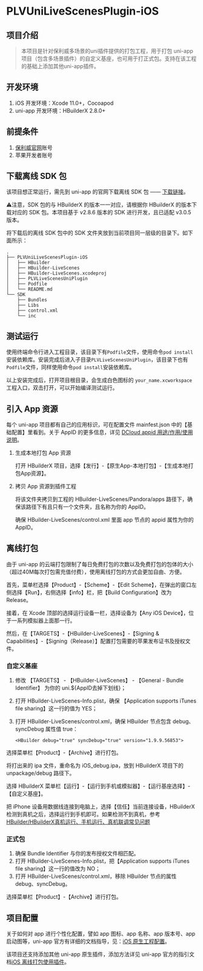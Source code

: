# PLVUniLiveScenesPlugin-iOS

## 项目介绍

> 本项目是针对保利威多场景的uni插件提供的打包工程，用于打包 uni-app 项目（包含多场景插件）的自定义基座，也可用于打正式包。支持在该工程的基础上添加其他uni-app插件。
>

## 开发环境

1. iOS 开发环境：Xcode 11.0+，Cocoapod
2. uni-app 开发环境：HBuilderX 2.8.0+

## 前提条件

1. [保利威官网](http://www.polyv.net/)账号
2. 苹果开发者账号

## 下载离线 SDK 包

该项目想正常运行，需先到 uni-app 的官网下载离线 SDK 包 —— [下载链接](https://nativesupport.dcloud.net.cn/AppDocs/download/ios)。

⚠️注意，SDK 包的与 HBuilderX 的版本一一对应，请根据你 HBuilderX 的版本下载对应的 SDK 包。本项目基于 v2.8.6 版本的 SDK 进行开发，且已适配 v3.0.5 版本。

将下载后的离线 SDK 包中的 SDK 文件夹放到当前项目同一层级的目录下。如下面所示：

```
.
├── PLVUniLiveScenesPlugin-iOS
│   ├── HBuilder
│   ├── HBuilder-LiveScenes
│   ├── HBuilder-LiveScenes.xcodeproj
│   ├── PLVLiveScenesUniPlugin
│   ├── Podfile
│   └── README.md
└── SDK
    ├── Bundles
    ├── Libs
    ├── control.xml
    └── inc
```

## 测试运行

使用终端命令行进入工程目录，该目录下有`Podfile`文件，使用命令`pod install`安装依赖库。安装完成后进入子目录`PLVLiveScenesUniPlugin`，该目录下也有`Podfile`文件，同样使用命令`pod install`安装依赖库。

以上安装完成后，打开项目根目录，会生成白色图标的 `your_name.xcworkspace`工程入口，双击打开，可以开始编译测试运行。

## 引入 App 资源

每个 uni-app 项目都有自己的应用标识，可在配置文件 mainfest.json 中的【基础配置】里看到。关于 AppID 的更多信息，详见 [DCloud appid 用途/作用/使用说明](https://ask.dcloud.net.cn/article/35907)。

1. 生成本地打包 App 资源

   打开 HBuilderX 项目，选择【发行】-【原生App-本地打包】-【生成本地打包App资源】。

2. 拷贝 App 资源到插件工程

   将该文件夹拷贝到工程的 HBuilder-LiveScenes/Pandora/apps 路径下，确保该路径下有且只有一个文件夹，且名称为你的 AppID。

   确保 HBuilder-LiveScenes/control.xml 里面 app 节点的 appid 属性为你的 AppID。

## 离线打包

由于 uni-app 的云端打包限制了每日免费打包的次数以及免费打包的包体的大小（超过40M每次打包需充值付费），使用离线打包的方式会更加自由、方便。

首先，菜单栏选择【Product】-【Scheme】-【Edit Scheme】，在弹出的窗口左侧选择【Run】，右侧选择【info】栏，把【Build Configuration】改为 Release。

接着，在 Xcode 顶部的选择运行设备一栏，选择设备为【Any iOS Device】，位于一系列模拟器上面那一行。

然后，在【TARGETS】-【HBuilder-LiveScenes】-【Signing & Capabilities】-【Signing（Release）】配置打包需要的苹果发布证书及授权文件。

### 自定义基座

1. 修改 【TARGETS】 - 【HBuilder-LiveScenes】 - 【General - Bundle Identifier】 为你的 uni.${AppID去掉下划线}；

2. 打开 HBuilder-LiveScenes-Info.plist，确保 【Application supports iTunes file sharing】这一行的值为 YES；

3. 打开 HBuilder-LiveScenes/control.xml，确保 HBuilder 节点包含 debug、syncDebug 属性值 true：

   ```
   <HBuilder debug="true" syncDebug="true" version="1.9.9.56853">
   ```

选择菜单栏【Product】-【Archive】进行打包。

将打出来的 ipa 文件，重命名为 iOS_debug.ipa，放到 HBuilderX 项目下的 unpackage/debug 路径下。

选择 HBuilderX 菜单栏【运行】-【运行到手机或模拟器】-【运行基座选择】-【自定义基座】。

把 iPhone 设备用数据线连接到电脑上，选择【信任】当前连接设备，HBuilderX 检测到真机之后，选择运行到手机即可。如果检测不到真机，参考[HBuilder/HBuilderX真机运行、手机运行、真机联调常见问题](https://ask.dcloud.net.cn/article/97)

### 正式包

1. 确保 Bundle Identifier 与你的发布授权文件相匹配。
2. 打开 HBuilder-LiveScenes-Info.plist，把【Application supports iTunes file sharing】这一行的值改为 NO；
3. 打开 HBuilder-LiveScenes/control.xml，移除 HBuilder 节点的属性 debug、syncDebug。

选择菜单栏【Product】-【Archive】进行打包。

## 项目配置

关于如何对 app 进行个性化配置，譬如 app 图标、app 名称、app 版本号、app 启动图等，uni-app 官方有详细的文档指导，见：[iOS 原生工程配置](https://nativesupport.dcloud.net.cn/AppDocs/usesdk/ios?id=开发环境)。

该项目还支持添加其他 uni-app 原生插件，添加方法详见 uni-app 官方的指引文档[iOS 离线打包使用插件](https://nativesupport.dcloud.net.cn/NativePlugin/offline_package/ios?id=预备环境)。